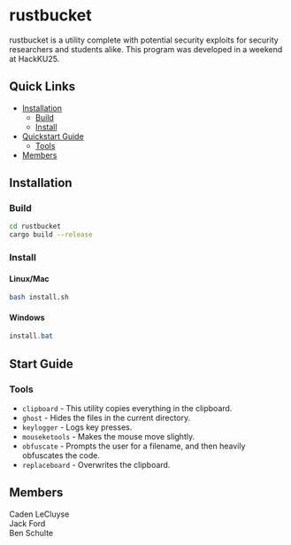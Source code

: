 # rustbucket

rustbucket is a utility complete with potential security exploits for security researchers and students alike. This program was developed in a weekend at HackKU25.

## Quick Links

- [Installation](#installation)
    * [Build](#build)
    * [Install](#install)
- [Quickstart Guide](#start-guide)
    * [Tools](#tools)
- [Members](#members)

## Installation

### Build

```bash
cd rustbucket
cargo build --release
```
### Install

#### Linux/Mac

```bash
bash install.sh
```

#### Windows

```powershell
install.bat
```

## Start Guide

### Tools

- `clipboard` - This utility copies everything in the clipboard.
- `ghost` - Hides the files in the current directory.
- `keylogger` - Logs key presses.
- `mouseketools` - Makes the mouse move slightly.
- `obfuscate` - Prompts the user for a filename, and then heavily obfuscates the code.
- `replaceboard` - Overwrites the clipboard.

## Members

Caden LeCluyse    
Jack Ford    
Ben Schulte   
